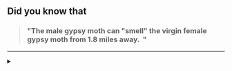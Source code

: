 ## Did you know that

<h3>
  <blockquote>
<!--START_SECTION:debris-->                                                                                                                                                                                        
"The male gypsy moth can "smell" the virgin female gypsy moth from 1.8 miles away.  "
<!--END_SECTION:debris-->
  </blockquote>
</h3>

-----

<details>
  <summary></summary>

<img src="https://github-readme-stats.vercel.app/api?show_icons=true&hide=issues&username=ekickx"> <img src="https://github-readme-stats.vercel.app/api/top-langs/?layout=compact&username=ekickx">

</details>
